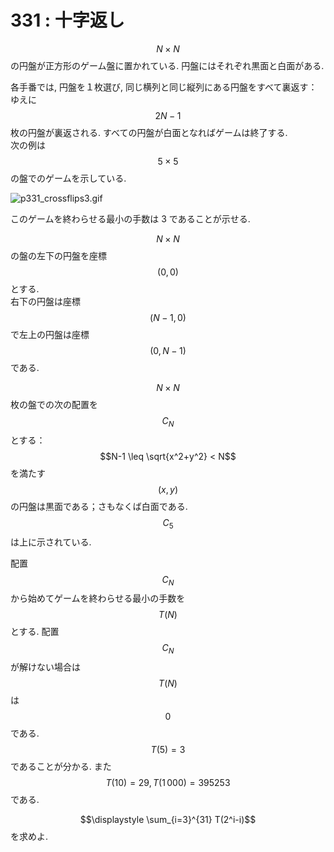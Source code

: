 # 331 : 十字返し

$$N×N$$の円盤が正方形のゲーム盤に置かれている. 円盤にはそれぞれ黒面と白面がある.

各手番では, 円盤を１枚選び, 同じ横列と同じ縦列にある円盤をすべて裏返す：ゆえに$$2N-1$$枚の円盤が裏返される. すべての円盤が白面となればゲームは終了する.  
次の例は$$5×5$$の盤でのゲームを示している.

![p331\_crossflips3.gif](https://projecteuler.net/project/images/p331_crossflips3.gif)

このゲームを終わらせる最小の手数は 3 であることが示せる.

$$N×N$$の盤の左下の円盤を座標$$(0,0)$$とする.  
右下の円盤は座標$$(N-1,0)$$で左上の円盤は座標$$(0,N-1)$$である.

$$N×N$$枚の盤での次の配置を$$C_N$$とする：  
$$N-1 \leq \sqrt{x^2+y^2} < N$$を満たす$$(x,y)$$の円盤は黒面である；さもなくば白面である.$$C_5$$は上に示されている.

配置$$C_N$$から始めてゲームを終わらせる最小の手数を$$T(N)$$とする. 配置$$C_N$$が解けない場合は$$T(N)$$は$$0$$である.  
$$T(5)=3$$であることが分かる. また$$T(10)=29, T(1\, 000)=395253$$である.

$$\displaystyle \sum_{i=3}^{31} T(2^i-i)$$を求めよ.

